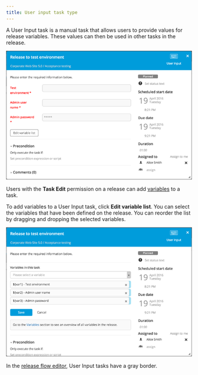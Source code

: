 ```yaml
---
title: User input task type
---
```


A User Input task is a manual task that allows users to provide values for release variables. These values can then be used in other tasks in the release.

![User input task details](/xl-release/images/user-input-details.png)

Users with the **Task Edit** permission on a release can add [variables](/xl-release/how-to/create-release-variables.html) to a task.

To add variables to a User Input task, click **Edit variable list**. You can select the variables that have been defined on the release. You can reorder the list by dragging and dropping the selected variables.

![Add variables to a user input task](/xl-release/images/user-input-variables.png)

In the [release flow editor](/xl-release/how-to/using-the-release-flow-editor.html), User Input tasks have a gray border.
